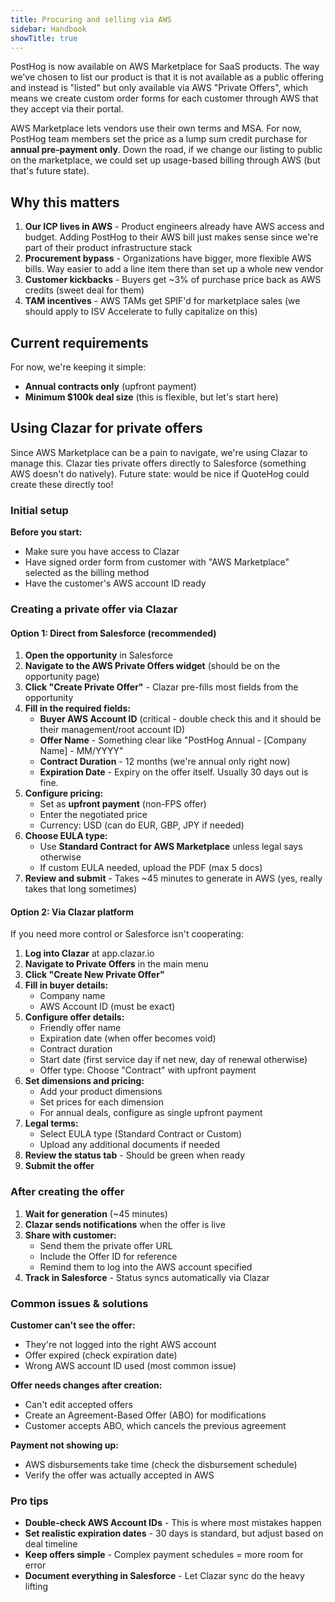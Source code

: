 ```yaml
---
title: Procuring and selling via AWS
sidebar: Handbook
showTitle: true
---
```



PostHog is now available on AWS Marketplace for SaaS products. The way we've chosen to list our product is that it is not available as a public offering and instead is "listed" but only available via AWS "Private Offers", which means we create custom order forms for each customer through AWS that they accept via their portal.

AWS Marketplace lets vendors use their own terms and MSA. For now, PostHog team members set the price as a lump sum credit purchase for **annual pre-payment only**. Down the road, if we change our listing to public on the marketplace, we could set up usage-based billing through AWS (but that's future state).

## Why this matters

1. **Our ICP lives in AWS** - Product engineers already have AWS access and budget. Adding PostHog to their AWS bill just makes sense since we're part of their product infrastructure stack
2. **Procurement bypass** - Organizations have bigger, more flexible AWS bills. Way easier to add a line item there than set up a whole new vendor
3. **Customer kickbacks** - Buyers get ~3% of purchase price back as AWS credits (sweet deal for them)
4. **TAM incentives** - AWS TAMs get SPIF'd for marketplace sales (we should apply to ISV Accelerate to fully capitalize on this)

## Current requirements

For now, we're keeping it simple:
- **Annual contracts only** (upfront payment)
- **Minimum $100k deal size** (this is flexible, but let's start here)

## Using Clazar for private offers

Since AWS Marketplace can be a pain to navigate, we're using Clazar to manage this. Clazar ties private offers directly to Salesforce (something AWS doesn't do natively). Future state: would be nice if QuoteHog could create these directly too!

### Initial setup

**Before you start:**
- Make sure you have access to Clazar
- Have signed order form from customer with "AWS Marketplace" selected as the billing method
- Have the customer's AWS account ID ready

### Creating a private offer via Clazar

#### Option 1: Direct from Salesforce (recommended)

1. **Open the opportunity** in Salesforce
2. **Navigate to the AWS Private Offers widget** (should be on the opportunity page)
3. **Click "Create Private Offer"** - Clazar pre-fills most fields from the opportunity
4. **Fill in the required fields:**
   - **Buyer AWS Account ID** (critical - double check this and it should be their management/root account ID)
   - **Offer Name** - Something clear like "PostHog Annual - [Company Name] - MM/YYYY"
   - **Contract Duration** - 12 months (we're annual only right now)
   - **Expiration Date** - Expiry on the offer itself. Usually 30 days out is fine.
5. **Configure pricing:**
   - Set as **upfront payment** (non-FPS offer)
   - Enter the negotiated price
   - Currency: USD (can do EUR, GBP, JPY if needed)
6. **Choose EULA type:**
   - Use **Standard Contract for AWS Marketplace** unless legal says otherwise
   - If custom EULA needed, upload the PDF (max 5 docs)
7. **Review and submit** - Takes ~45 minutes to generate in AWS (yes, really takes that long sometimes)

#### Option 2: Via Clazar platform

If you need more control or Salesforce isn't cooperating:

1. **Log into Clazar** at app.clazar.io
2. **Navigate to Private Offers** in the main menu
3. **Click "Create New Private Offer"**
4. **Fill in buyer details:**
   - Company name
   - AWS Account ID (must be exact)
5. **Configure offer details:**
   - Friendly offer name
   - Expiration date (when offer becomes void)
   - Contract duration
   - Start date (first service day if net new, day of renewal otherwise)
   - Offer type: Choose "Contract" with upfront payment
6. **Set dimensions and pricing:**
   - Add your product dimensions
   - Set prices for each dimension
   - For annual deals, configure as single upfront payment
7. **Legal terms:**
   - Select EULA type (Standard Contract or Custom)
   - Upload any additional documents if needed
8. **Review the status tab** - Should be green when ready
9. **Submit the offer**

### After creating the offer

1. **Wait for generation** (~45 minutes)
2. **Clazar sends notifications** when the offer is live
3. **Share with customer:**
   - Send them the private offer URL
   - Include the Offer ID for reference
   - Remind them to log into the AWS account specified
4. **Track in Salesforce** - Status syncs automatically via Clazar

### Common issues & solutions

**Customer can't see the offer:**
- They're not logged into the right AWS account
- Offer expired (check expiration date)
- Wrong AWS account ID used (most common issue)

**Offer needs changes after creation:**
- Can't edit accepted offers
- Create an Agreement-Based Offer (ABO) for modifications
- Customer accepts ABO, which cancels the previous agreement

**Payment not showing up:**
- AWS disbursements take time (check the disbursement schedule)
- Verify the offer was actually accepted in AWS

### Pro tips
- **Double-check AWS Account IDs** - This is where most mistakes happen
- **Set realistic expiration dates** - 30 days is standard, but adjust based on deal timeline
- **Keep offers simple** - Complex payment schedules = more room for error
- **Document everything in Salesforce** - Let Clazar sync do the heavy lifting
